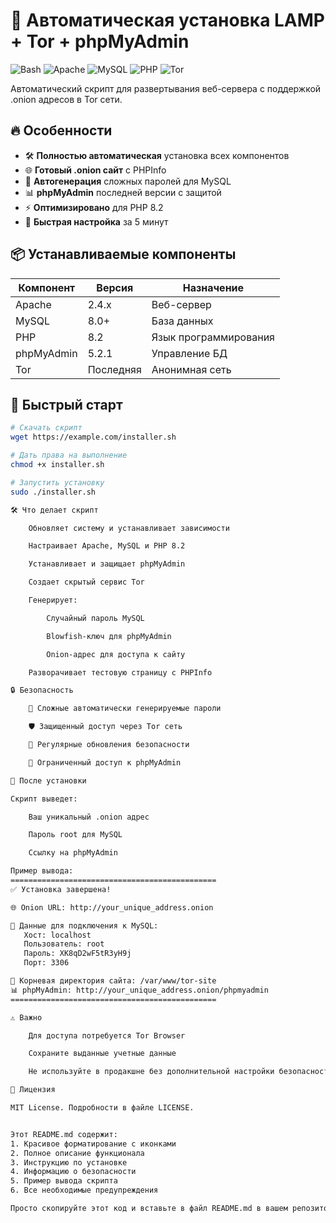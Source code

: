# 🚀 Автоматическая установка LAMP + Tor + phpMyAdmin

![Bash](https://img.shields.io/badge/-Bash-4EAA25?logo=gnu-bash&logoColor=white)
![Apache](https://img.shields.io/badge/-Apache-D22128?logo=apache&logoColor=white)
![MySQL](https://img.shields.io/badge/-MySQL-4479A1?logo=mysql&logoColor=white)
![PHP](https://img.shields.io/badge/-PHP-777BB4?logo=php&logoColor=white)
![Tor](https://img.shields.io/badge/-Tor-7D4698?logo=tor-project&logoColor=white)

Автоматический скрипт для развертывания веб-сервера с поддержкой .onion адресов в Tor сети.

## 🔥 Особенности

- 🛠️ **Полностью автоматическая** установка всех компонентов
- 🌐 **Готовый .onion сайт** с PHPInfo
- 🔐 **Автогенерация** сложных паролей для MySQL
- 📊 **phpMyAdmin** последней версии с защитой
- ⚡ **Оптимизировано** для PHP 8.2
- 🚀 **Быстрая настройка** за 5 минут

## 📦 Устанавливаемые компоненты

| Компонент       | Версия       | Назначение          |
|----------------|-------------|--------------------|
| Apache         | 2.4.x       | Веб-сервер         |
| MySQL          | 8.0+        | База данных        |
| PHP            | 8.2         | Язык программирования |
| phpMyAdmin     | 5.2.1       | Управление БД      |
| Tor            | Последняя   | Анонимная сеть     |

## 🚀 Быстрый старт

```bash
# Скачать скрипт
wget https://example.com/installer.sh

# Дать права на выполнение
chmod +x installer.sh

# Запустить установку
sudo ./installer.sh

🛠️ Что делает скрипт

    Обновляет систему и устанавливает зависимости

    Настраивает Apache, MySQL и PHP 8.2

    Устанавливает и защищает phpMyAdmin

    Создает скрытый сервис Tor

    Генерирует:

        Случайный пароль MySQL

        Blowfish-ключ для phpMyAdmin

        Onion-адрес для доступа к сайту

    Разворачивает тестовую страницу с PHPInfo

🔒 Безопасность

    🔐 Сложные автоматически генерируемые пароли

    🛡️ Защищенный доступ через Tor сеть

    🔄 Регулярные обновления безопасности

    📛 Ограниченный доступ к phpMyAdmin

📌 После установки

Скрипт выведет:

    Ваш уникальный .onion адрес

    Пароль root для MySQL

    Ссылку на phpMyAdmin

Пример вывода:
==============================================
✅ Установка завершена!

🌐 Onion URL: http://your_unique_address.onion

🔑 Данные для подключения к MySQL:
   Хост: localhost
   Пользователь: root
   Пароль: XK8qD2wF5tR3yH9j
   Порт: 3306

📂 Корневая директория сайта: /var/www/tor-site
📊 phpMyAdmin: http://your_unique_address.onion/phpmyadmin
==============================================

⚠️ Важно

    Для доступа потребуется Tor Browser

    Сохраните выданные учетные данные

    Не используйте в продакшне без дополнительной настройки безопасности

📄 Лицензия

MIT License. Подробности в файле LICENSE.


Этот README.md содержит:
1. Красивое форматирование с иконками
2. Полное описание функционала
3. Инструкцию по установке
4. Информацию о безопасности
5. Пример вывода скрипта
6. Все необходимые предупреждения

Просто скопируйте этот код и вставьте в файл README.md в вашем репозитории.
